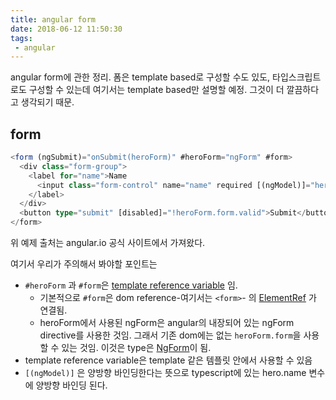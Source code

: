 ```yaml
---
title: angular form
date: 2018-06-12 11:50:30
tags:
 - angular
---
```


angular form에 관한 정리. 폼은 template based로 구성할 수도 있도, 타입스크립트로도 구성할 수 있는데 여기서는 template based만 설명할 예정. 그것이 더 깔끔하다고 생각되기 때문.

## form

```typescript
<form (ngSubmit)="onSubmit(heroForm)" #heroForm="ngForm" #form>
  <div class="form-group">
    <label for="name">Name
      <input class="form-control" name="name" required [(ngModel)]="hero.name">
    </label>
  </div>
  <button type="submit" [disabled]="!heroForm.form.valid">Submit</button>
</form>
```
위 예제 출처는 angular.io 공식 사이트에서 가져왔다.

여기서 우리가 주의해서 봐야할 포인트는

- `#heroForm` 과 `#form`은 [template reference variable](https://angular.io/guide/template-syntax#ref-vars) 임.
  - 기본적으로 `#form`은 dom reference-여기서는 `<form>`- 의 [ElementRef](https://angular.io/api/core/ElementRef) 가 연결됨.
  - heroForm에서 사용된 ngForm은 angular의 내장되어 있는 ngForm directive를 사용한 것임. 그래서 기존 dom에는 없는 `heroForm.form`을 사용할 수 있는 것임. 이것은 type은 [NgForm](https://angular.io/api/forms/NgForm)이 됨.
- template reference variable은 template 같은 템플릿 안에서 사용할 수 있음
- `[(ngModel)]` 은 양방향 바인딩한다는 뜻으로 typescript에 있는 hero.name 변수에 양방향 바인딩 된다.

